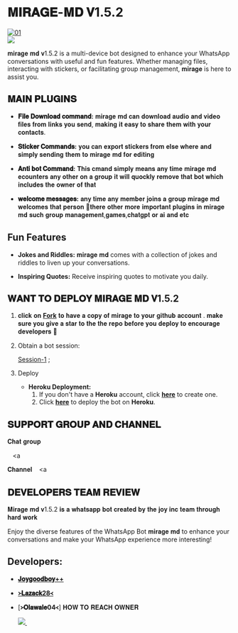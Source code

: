 # 𝐌𝐈𝐑𝐀𝐆𝐄-𝐌𝐃 𝐕1.5.2


  <a href="https://ibb.co/N6NMDtn"><img src="https://telegra.ph/file/e8b25ea0f33c577e9da53.jpg" alt="01" border="0" /></a>                     
<a><img src='https://i.imgur.com/LyHic3i.gif'/></a>



𝐦𝐢𝐫𝐚𝐠𝐞 𝐦𝐝 𝐯1.5.2 is a multi-device bot designed to enhance your WhatsApp conversations with useful and fun features. Whether managing files, interacting with stickers, or facilitating group management, 𝐦𝐢𝐫𝐚𝐠𝐞 is here to assist you.

## 𝐌𝐀𝐈𝐍 𝐏𝐋𝐔𝐆𝐈𝐍𝐒

- **𝐅𝐢𝐥𝐞 𝐃𝐨𝐰𝐧𝐥𝐨𝐚𝐝 𝐜𝐨𝐦𝐦𝐚𝐧𝐝:** 𝐦𝐢𝐫𝐚𝐠𝐞 𝐦𝐝 𝐜𝐚𝐧 𝐝𝐨𝐰𝐧𝐥𝐨𝐚𝐝 𝐚𝐮𝐝𝐢𝐨 𝐚𝐧𝐝 𝐯𝐢𝐝𝐞𝐨 𝐟𝐢𝐥𝐞𝐬 𝐟𝐫𝐨𝐦 𝐥𝐢𝐧𝐤𝐬 𝐲𝐨𝐮 𝐬𝐞𝐧𝐝, 𝐦𝐚𝐤𝐢𝐧𝐠 𝐢𝐭 𝐞𝐚𝐬𝐲 𝐭𝐨 𝐬𝐡𝐚𝐫𝐞 𝐭𝐡𝐞𝐦 𝐰𝐢𝐭𝐡 𝐲𝐨𝐮𝐫 𝐜𝐨𝐧𝐭𝐚𝐜𝐭𝐬.

- **𝐒𝐭𝐢𝐜𝐤𝐞𝐫 𝐂𝐨𝐦𝐦𝐚𝐧𝐝𝐬:** 𝐲𝐨𝐮 𝐜𝐚𝐧 𝐞𝐱𝐩𝐨𝐫𝐭 𝐬𝐭𝐢𝐜𝐤𝐞𝐫𝐬 𝐟𝐫𝐨𝐦 𝐞𝐥𝐬𝐞 𝐰𝐡𝐞𝐫𝐞 𝐚𝐧𝐝 𝐬𝐢𝐦𝐩𝐥𝐲 𝐬𝐞𝐧𝐝𝐢𝐧𝐠 𝐭𝐡𝐞𝐦 𝐭𝐨 𝐦𝐢𝐫𝐚𝐠𝐞 𝐦𝐝 𝐟𝐨𝐫 𝐞𝐝𝐢𝐭𝐢𝐧𝐠

- **𝐀𝐧𝐭𝐢 𝐛𝐨𝐭 𝐂𝐨𝐦𝐦𝐚𝐧𝐝:** 𝐓𝐡𝐢𝐬 𝐜𝐦𝐚𝐧𝐝 𝐬𝐢𝐦𝐩𝐥𝐲 𝐦𝐞𝐚𝐧𝐬 𝐚𝐧𝐲 𝐭𝐢𝐦𝐞 𝐦𝐢𝐫𝐚𝐠𝐞 𝐦𝐝 𝐞𝐜𝐨𝐮𝐧𝐭𝐞𝐫𝐬 𝐚𝐧𝐲 𝐨𝐭𝐡𝐞𝐫 𝐨𝐧 𝐚 𝐠𝐫𝐨𝐮𝐩 𝐢𝐭 𝐰𝐢𝐥𝐥 𝐪𝐮𝐨𝐜𝐤𝐥𝐲 𝐫𝐞𝐦𝐨𝐯𝐞 𝐭𝐡𝐚𝐭 𝐛𝐨𝐭 𝐰𝐡𝐢𝐜𝐡 𝐢𝐧𝐜𝐥𝐮𝐝𝐞𝐬 𝐭𝐡𝐞 𝐨𝐰𝐧𝐞𝐫 𝐨𝐟 𝐭𝐡𝐚𝐭

- **𝐰𝐞𝐥𝐜𝐨𝐦𝐞 𝐦𝐞𝐬𝐬𝐚𝐠𝐞𝐬:** 𝐚𝐧𝐲 𝐭𝐢𝐦𝐞 𝐚𝐧𝐲 𝐦𝐞𝐦𝐛𝐞𝐫 𝐣𝐨𝐢𝐧𝐬 𝐚 𝐠𝐫𝐨𝐮𝐩 𝐦𝐢𝐫𝐚𝐠𝐞 𝐦𝐝 𝐰𝐞𝐥𝐜𝐨𝐦𝐞𝐬 𝐭𝐡𝐚𝐭 𝐩𝐞𝐫𝐬𝐨𝐧
🦁𝐭𝐡𝐞𝐫𝐞 𝐨𝐭𝐡𝐞𝐫 𝐦𝐨𝐫𝐞 𝐢𝐦𝐩𝐨𝐫𝐭𝐚𝐧𝐭 𝐩𝐥𝐮𝐠𝐢𝐧𝐬 𝐢𝐧 𝐦𝐢𝐫𝐚𝐠𝐞 𝐦𝐝 𝐬𝐮𝐜𝐡 𝐠𝐫𝐨𝐮𝐩 𝐦𝐚𝐧𝐚𝐠𝐞𝐦𝐞𝐧𝐭,𝐠𝐚𝐦𝐞𝐬,𝐜𝐡𝐚𝐭𝐠𝐩𝐭 𝐨𝐫 𝐚𝐢 𝐚𝐧𝐝 𝐞𝐭𝐜

## Fun Features

- **Jokes and Riddles:** 𝐦𝐢𝐫𝐚𝐠𝐞 𝐦𝐝 comes with a collection of jokes and riddles to liven up your conversations.

- **Inspiring Quotes:** Receive inspiring quotes to motivate you daily.

## 𝐖𝐀𝐍𝐓 𝐓𝐎 𝐃𝐄𝐏𝐋𝐎𝐘 𝐌𝐈𝐑𝐀𝐆𝐄 𝐌𝐃 𝐕1.5.2

1. 𝐜𝐥𝐢𝐜𝐤 𝐨𝐧 **[Fork](https://github.com/Joygoodboy/MIRAGE-MD-V1.5.2/fork)** 𝐭𝐨 𝐡𝐚𝐯𝐞 𝐚 𝐜𝐨𝐩𝐲 𝐨𝐟 𝐦𝐢𝐫𝐚𝐠𝐞 𝐭𝐨 𝐲𝐨𝐮𝐫 𝐠𝐢𝐭𝐡𝐮𝐛 𝐚𝐜𝐜𝐨𝐮𝐧𝐭 . 𝐦𝐚𝐤𝐞 𝐬𝐮𝐫𝐞 𝐲𝐨𝐮 𝐠𝐢𝐯𝐞 𝐚 𝐬𝐭𝐚𝐫 𝐭𝐨 𝐭𝐡𝐞 𝐭𝐡𝐞 𝐫𝐞𝐩𝐨 𝐛𝐞𝐟𝐨𝐫𝐞 𝐲𝐨𝐮 𝐝𝐞𝐩𝐥𝐨𝐲 𝐭𝐨 𝐞𝐧𝐜𝐨𝐮𝐫𝐚𝐠𝐞 𝐝𝐞𝐯𝐞𝐥𝐨𝐩𝐞𝐫𝐬 🌟

2. Obtain a bot session: 

   [Session-1](https://zokouscan-vee8.onrender.com) ; <br>


3. Deploy
   - **Heroku Deployment:**
     1. If you don't have a **Heroku** account, click [**here**](https://id.heroku.com/login) to create one.
     2. Click [**here**](https://dashboard.heroku.com/new?template=https://github.com/Luffy2ndAccount/Zokou-english-v) to deploy the bot on **Heroku**.

## 𝐒𝐔𝐏𝐏𝐎𝐑𝐓 𝐆𝐑𝐎𝐔𝐏 𝐀𝐍𝐃 𝐂𝐇𝐀𝐍𝐍𝐄𝐋
𝐂𝐡𝐚𝐭 𝐠𝐫𝐨𝐮𝐩

<a href=(https://chat.whatsapp.com/GRK2A2O6kNYII4g6oVHlOh)
img src="https://img.shields.io/badge/WhatsApp-25D366?style=for-the-badge&logo=whatsapp&logoColor=white" />
  </a>&nbsp;&nbsp;
  <a

𝐂𝐡𝐚𝐧𝐧𝐞𝐥
<a href=(https://whatsapp.com/channel/0029VaGvk6XId7nHNGfiRs0m)
img src="https://img.shields.io/badge/WhatsApp-25D366?style=for-the-badge&logo=whatsapp&logoColor=white" />
  </a>&nbsp;&nbsp;
   <a

## 𝐃𝐄𝐕𝐄𝐋𝐎𝐏𝐄𝐑𝐒 𝐓𝐄𝐀𝐌 𝐑𝐄𝐕𝐈𝐄𝐖

𝐌𝐢𝐫𝐚𝐠𝐞 𝐦𝐝 𝐯1.5.2 𝐢𝐬 𝐚 𝐰𝐡𝐚𝐭𝐬𝐚𝐩𝐩 𝐛𝐨𝐭 𝐜𝐫𝐞𝐚𝐭𝐞𝐝 𝐛𝐲 𝐭𝐡𝐞 𝐣𝐨𝐲 𝐢𝐧𝐜 𝐭𝐞𝐚𝐦 𝐭𝐡𝐫𝐨𝐮𝐠𝐡 𝐡𝐚𝐫𝐝 𝐰𝐨𝐫𝐤 

Enjoy the diverse features of the WhatsApp Bot 𝐦𝐢𝐫𝐚𝐠𝐞 𝐦𝐝 to enhance your conversations and make your WhatsApp experience more interesting!

## Developers:

- [**𝐉𝐨𝐲𝐠𝐨𝐨𝐝𝐛𝐨𝐲++**]([https://github.com/Joygoodboy/MIRAGE-MD-V1.5.2])
- [**᚛𝐋𝐚𝐳𝐚𝐜𝐤28᚜**](https://github.com/Faouz995)
- [**᚛𝐎𝐥𝐚𝐰𝐚𝐥𝐞04᚜**]
𝐇𝐎𝐖 𝐓𝐎 𝐑𝐄𝐀𝐂𝐇 𝐎𝐖𝐍𝐄𝐑



   
   <a href="https://wa.me/qr/BLJX2FQKK3PYN1">
    <img src="https://img.shields.io/badge/WhatsApp-25D366?style=for-the-badge&logo=whatsapp&logoColor=white" />
  </a>&nbsp;&nbsp;
   <a
